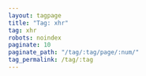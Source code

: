 ```yaml
---
layout: tagpage
title: "Tag: xhr"
tag: xhr
robots: noindex
paginate: 10
paginate_path: "/tag/:tag/page/:num/"
tag_permalink: /tag/:tag
---
```

